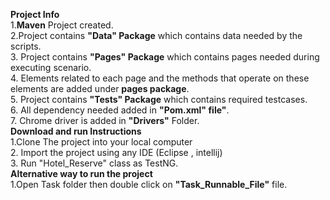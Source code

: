 **Project Info**<br />
1.**Maven** Project created.<br />
2.Project contains  **"Data" Package** which contains data needed by the scripts.<br />
3. Project contains **"Pages" Package** which contains pages needed during executing scenario.<br />
4. Elements related to each page and the methods that operate on these elements are added under **pages package**.<br />
5. Project contains **"Tests" Package** which contains required testcases.<br />
6. All dependency needed added in **"Pom.xml" file"**.<br />
7. Chrome driver is added in **"Drivers"** Folder.<br />
**Download and run Instructions**<br />
1.Clone The project into your local computer<br />
2. Import the project using any IDE (Eclipse , intellij)<br />
3. Run "Hotel_Reserve" class as TestNG.<br />
**Alternative way to run the project**<br />
1.Open Task folder then double click on **"Task_Runnable_File"** file.<br />



